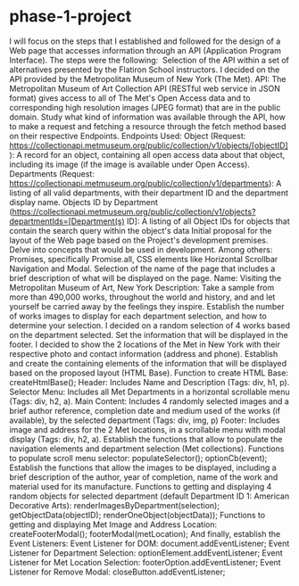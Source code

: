 # phase-1-project

I will focus on the steps that I established and followed for the design of a Web page that accesses information through an API (Application Program Interface). The steps were the following: 
Selection of the API within a set of alternatives presented by the Flatiron School instructors. I decided on the API provided by the Metropolitan Museum of New York (The Met).
API: The Metropolitan Museum of Art Collection API (RESTful web service in JSON format) gives access to all of The Met's Open Access data and to corresponding high resolution images (JPEG format) that are in the public domain.
Study what kind of information was available through the API, how to make a request and fetching a resource through the fetch method based on their respective Endpoints.
Endpoints Used:
Object (Request: https://collectionapi.metmuseum.org/public/collection/v1/objects/[objectID]): A record for an object, containing all open access data about that object, including its image (if the image is available under Open Access).
Departments (Request: https://collectionapi.metmuseum.org/public/collection/v1/departments): A listing of all valid departments, with their department ID and the department display name.
Objects ID by Department (https://collectionapi.metmuseum.org/public/collection/v1/objects?departmentIds=[Department(s) ID]: A listing of all Object IDs for objects that contain the search query within the object's data
Initial proposal for the layout of the Web page based on the Project's development premises. 
Delve into concepts that would be used in development. Among others: Promises, specifically Promise.all, CSS elements like Horizontal Scrollbar Navigation and Modal.
Selection of the name of the page that includes a brief description of what will be displayed on the page.
Name: Visiting the Metropolitan Museum of Art, New York
Description: Take a sample from more than 490,000 works, throughout the world and history, and and let yourself be carried away by the feelings they inspire.
Establish the number of works images to display for each department selection, and how to determine your selection. I decided on a random selection of 4 works based on the department selected.
Set the information that will be displayed in the footer. I decided to show the 2 locations of the Met in New York with their respective photo and contact information (address and phone).
Establish and create the containing elements of the information that will be displayed based on the proposed layout (HTML Base).
Function to create HTML Base: createHtmlBase();
Header: Includes Name and Description (Tags: div, h1, p).
Selector Menu: Includes all Met Departments in a horizontal scrollable menu (Tags: div, h2, a).
Main Content: Includes 4 randomly selected images and a brief author reference, completion date and medium used of the works (if available), by the selected department (Tags: div, img, p)
 Footer: Includes image and address for the 2 Met locations, in a scrollable menu with modal display (Tags: div, h2, a).
Establish the functions that allow to populate the navigation elements and department selection (Met collections).
Functions to populate scroll menu selector: populateSelector(); optionCb(event);
Establish the functions that allow the images to be displayed, including a brief description of the author, year of completion, name of the work and material used for its manufacture.
Functions to getting and displaying 4 random objects for selected department (default Department ID 1: American Decorative Arts): renderImagesByDepartment(selection); getObjectData(objectID); renderOneObject(objectData));
Functions to getting and displaying Met Image and Address Location: 
createFooterModal(); footerModal(metLocation);
And finally, establish the Event Listeners:
Event Listener for DOM: document.addEventListener;
Event Listener for Department Selection: optionElement.addEventListener;
Event Listener for Met Location Selection: footerOption.addEventListener;
Event Listener for Remove Modal: closeButton.addEventListener;